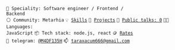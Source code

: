 <code>👷 Speciality: Software engineer / Frontend / Backend</code><br>
<code>⚪ Community: Metarhia</code>
<code>💡 [Skills](SKILLS.md)</code>
<code>🧻 [Projects](PROJECTS.md)</code>
<code>📢 [Public talks: 0](TALKS.md)</code>
<code>🧑‍💻 Languages: JavaScript</code>
<code>📦 Tech stack: node.js, react</code>
<code>🪙 [Rates](RATES.md)</code><br>
<code>💬 telegram: [@M4DF135H](https://telegram.me/M4DF135H)</code>
<code>📫 [taraxacum666@gmail.com](mailto:taraxacum666@gmail.com)</code>
